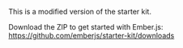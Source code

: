 This is a modified version of the starter kit.

Download the ZIP to get started with Ember.js: <https://github.com/emberjs/starter-kit/downloads>
